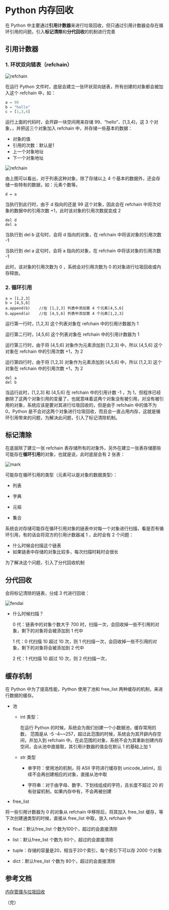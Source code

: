 # Python 内存回收

在 Python 中主要通过**引用计数器**来进行垃圾回收，但只通过引用计数器会存在循环引用的问题，引入**标记清除**和**分代回收**的机制进行完善

##  引用计数器

### 1. 环状双向链表（refchain）

![refchain](./images/refchain1.png)

在运行 Python 文件时，底层会建立一张环状双向链表，所有创建的对象都会被加入这个 refchain 中，如：

```python
a = 99
b = "hello"
c = [1,3,4]
```

运行上面的代码时，会开辟一块空间用来存储 99、“hello”、[1,3,4]，这 3 个对象，，并把这三个对象加入 refchain 中，并存储一些基本的数据：

+ 对象的值
+ 引用的次数：默认是1
+ 上一个对象地址
+ 下一个对象地址

![refchain](./images/refchain.png)

由上图可以看出，对于列表这种对象，除了存储以上 4 个基本的数据外，还会存储一些特有的数据，如：元素个数等。

```
d = a
```

当执行到此行时，由于 d 指向的还是 99 这个对象，因此会在 refchain 中将次对象的数据中的引用次数 +1，此时该对象的引用次数就变成 2 

```
del d
del a
```

当执行到 del b 这句时，会将 d 指向的对象，在 refchain 中将该对象的引用次数 -1 

当执行到 del a 这句时，会将 a 指向的对象，在 refchain 中将该对象的引用次数 -1 

此时，该对象的引用次数为 0 ，系统会对引用次数为 0 的对象进行垃圾回收或内存释放。

### 2. 循环引用

```
a = [1,2,3]
b = [4,5,6]
a.append(b)    //在 [1,2,3] 列表中添加第 4 个元素[4,5,6]
b.append(a)    //在 [4,5,6] 列表中添加第 4 个元素[1,2,3]

```

运行第一行时，[1,2,3] 这个列表对象在 refchain 中的引用计数器为 1

运行第二行时，[4,5,6] 这个列表对象在 refchain 中的引用计数器为 1

运行第三行时，由于将 [4,5,6] 对象作为元素添加到 [1,2,3] 中，所以 [4,5,6] 这个对象在 refchain 中的引用次数 +1，为 2

运行第四行时，由于将 [1,2,3] 对象作为元素添加到 [4,5,6] 中，所以 [1,2,3] 这个对象在 refchain 中的引用次数 +1，为 2

```
del a 
del b
```

当运行此时，[1,2,3] 和 [4,5,6] 在 refchain 中的引用计数 -1 ，为 1，但程序已经删除了这两个对象引用的变量了，也就意味着这两个对象没有被引用，对没有被引用的对象，系统应该是要对其进行垃圾回收的，但是由于 refchain 中的值不为 0，Python 是不会对这两个对象进行垃圾回收，而且会一直占用内存，这就是循环引用带来的问题，为解决此问题，引入了标记清除机制。

## 标记清除

在底层除了建立一张 refchain 表存储所有的对象外，另外在建立一张表存储那些可能存在**循环引用**的对象，也就是说，此时底层会有 2 张表：

![mark](./images/mark.png)

可能存在循环引用的类型（元素可以是对象的数据类型）：

+ 列表

+ 字典
+ 元祖
+ 集合

系统会对存储可能存在循环引用对象的链表中对每一个对象进行扫描，看是否有循环引用，有的话会将双方的引用计数器减 1 ，此时会有 2 个问题：

+ 什么时候会扫描这个链表
+ 如果链表中存储的对象比较多，每次扫描时耗时会很长

为了解决这个问题，引入了分代回收机制

## 分代回收

会将标记清除的链表，分成 3 代进行回收：

![fendai](./images/fendai.png)

+ 什么时候扫描？

  0 代：链表中的对象个数大于 700 时，扫描一次，会回收掉一些不引用的对象，剩下的对象将会被添加到 1 代中

  1 代：0 代扫描 10 超过 10 次，则 1 代扫描一次，会回收掉一些不引用的对象，剩下的对象将会被添加到 2 代中

  2 代：1 代扫描 10 超过 10 次，则 2 代扫描一次，

  

## 缓存机制

在 Python 中为了提高性能，Python 使用了池和 free_list 两种缓存的机制，来进行数据的缓存。

+ 池

  + int 类型：

    在运行 Python 的时候，系统会为我们创建一个小数据池，缓存常用的数， 范围是从 -5 -4~~257，超过此范围的时候，系统会为其开辟内存空间，并加入到 refchain 中。在此范围的对象，系统不会为其重新创建内存空间，会从池中直接取，其引用计数器的值会在默认 1 的基础上加 1

  + str 类型

    + 单字符：使用池的机制，将 ASII 字符进行缓存到 unicode_latiml，后续不会再创建相应的对象，直接从池中取

    + 字符串：对于由字母、数字、下划线组成的字符，且长度不超过 20 的有驻留机制，如果内存中有，不会再被创建

+ free_list

将一些引用计数器为 0 的对象从 refchain 中移除后，将其加入 free_list 缓存，等下次创建通类型的时候，直接从 free_list 中取，放入 refchain 中

  + float：默认free_list 个数为100个，超过的会直接清除

  + list：默认free_list 个数为 80个，超过的会直接清除

  + tuple：存储的容量是20，相当于20个索引，每个索引下可以存 2000 个对象

  + dict：默认free_list 个数为 80个，超过的会直接清除


## 参考文档

[内存管理与垃圾回收](https://www.bilibili.com/video/BV1F54114761?p=1)

（完）